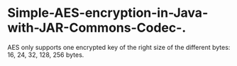 # Simple-AES-encryption-in-Java-with-JAR-Commons-Codec-.
AES only supports one encrypted key of the right size of the different bytes: 16, 24, 32, 128, 256 bytes.
